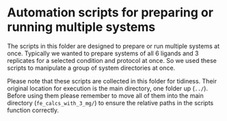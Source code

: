 # Automation scripts for preparing or running multiple systems

The scripts in this folder are designed to prepare or run multiple systems at once. Typically we wanted to prepare systems of all 6 ligands and 3 replicates for a selected condition and protocol at once. 
So we used these scripts to manipulate a group of system directories at once.

Please note that these scripts are collected in this folder for tidiness. Their original location for execution is the main directory, one folder up (`../`). Before using them please remember to move all of them into the main directory (`fe_calcs_with_3_mg/`) to ensure the relative paths in the scripts function correctly.
